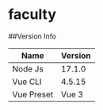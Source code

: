 # faculty

##Version Info

|Name|Version|
|----|-----|
|Node Js|17.1.0|
|Vue CLI|4.5.15|
|Vue Preset|Vue 3|
